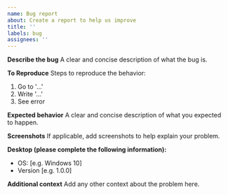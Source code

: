 ```yaml
---
name: Bug report
about: Create a report to help us improve
title: ''
labels: bug
assignees: ''
---
```


**Describe the bug** A clear and concise description of what the bug is.

**To Reproduce** Steps to reproduce the behavior:

1. Go to '...'
2. Write '...'
3. See error

**Expected behavior** A clear and concise description of what you expected to
happen.

**Screenshots** If applicable, add screenshots to help explain your problem.

**Desktop (please complete the following information):**

-   OS: [e.g. Windows 10]
-   Version [e.g. 1.0.0]

**Additional context** Add any other context about the problem here.
